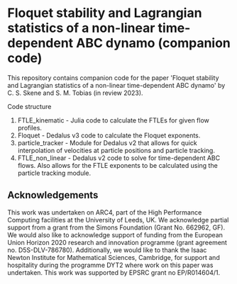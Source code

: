 # Floquet stability and Lagrangian statistics of a non-linear time-dependent ABC dynamo (companion code)
This repository contains companion code for the paper 'Floquet stability and Lagrangian statistics of a non-linear time-dependent ABC dynamo' by C. S. Skene and S. M. Tobias (in review 2023).

Code structure
1. FTLE_kinematic - Julia code to calculate the FTLEs for given flow profiles.
2. Floquet - Dedalus v3 code to calculate the Floquet exponents.
3. particle_tracker - Module for Dedalus v2 that allows for quick interpolation of velocities at particle positions and particle tracking.
4. FTLE_non_linear - Dedalus v2 code to solve for time-dependent ABC flows. Also allows for the FTLE exponents to be calculated using the particle tracking module.

## Acknowledgements

This work was undertaken on ARC4, part of the High Performance Computing facilities at the University of Leeds, UK. We acknowledge partial support from a grant from the Simons Foundation (Grant No. 662962, GF). We would also like to acknowledge support of funding from the European Union Horizon 2020 research and innovation programme (grant agreement no. D5S-DLV-786780). Additionally, we would like to thank the Isaac Newton Institute for Mathematical Sciences, Cambridge, for support and hospitality during the programme DYT2 where work on this paper was undertaken. This work was supported by EPSRC grant no EP/R014604/1.
